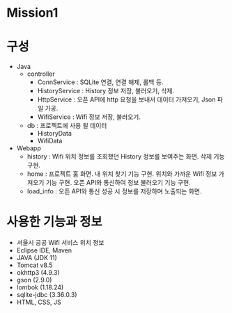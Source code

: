 # Mission1

# 구성
- Java
    - controller
        - ConnService : SQLite 연결, 연결 해제, 롤백 등.
        - HistoryService : History 정보 저장, 불러오기, 삭제.
        - HttpService : 오픈 API에 http 요청을 보내서 데이터 가져오기, Json 파일 가공.
        - WifiService : Wifi 정보 저장, 불러오기.
    - db : 프로젝트에 사용 될 데이터
        - HistoryData
        - WifiData
- Webapp
    - history : Wifi 위치 정보를 조회했던 History 정보를 보여주는 화면. 삭제 기능 구현.
    - home : 프로젝트 홈 화면. 내 위치 찾기 기능 구현. 위치와 가까운 Wifi 정보 가져오기 기능 구현. 오픈 API와 통신하여 정보 불러오기 기능 구현.
    - load_info : 오픈 API와 통신 성공 시 정보를 저장하며 노출되는 화면.

# 사용한 기능과 정보
- 서울시 공공 Wifi 서비스 위치 정보
- Eclipse IDE, Maven
- JAVA (JDK 11)
- Tomcat v8.5
- okhttp3 (4.9.3)
- gson (2.9.0)
- lombok (1.18.24)
- sqlite-jdbc (3.36.0.3)
- HTML, CSS, JS
